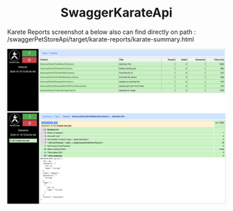 <h1 align="center">SwaggerKarateApi</h1>
Karete Reports screenshot a below also can find directly on path : /swaggerPetStoreApi/target/karate-reports/karate-summary.html

![Alt text](src/test/resources/features/images/exampleReport1.png?raw=true "Optional Title")
![Alt text](src/test/resources/features/images/exampleReport2.png?raw=true "Optional Title")


